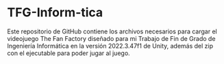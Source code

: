 # TFG-Inform-tica

Este repositorio de GitHub contiene los archivos necesarios para cargar el videojuego The Fan Factory diseñado para mi Trabajo de Fin de Grado de Ingeniería Informática en la versión 2022.3.47f1 de Unity, además del zip con el ejecutable para poder jugar al juego.
